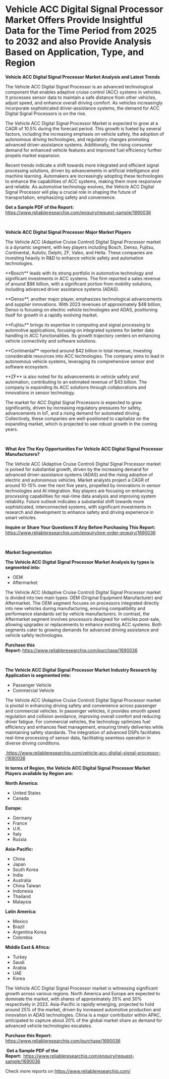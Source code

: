 <p><h1>Vehicle ACC Digital Signal Processor Market Offers Provide Insightful Data for the Time Period from 2025 to 2032 and also Provide Analysis Based on Application, Type, and Region</h1></p><p><strong>Vehicle ACC Digital Signal Processor Market Analysis and Latest Trends</strong></p>
<p><p>The Vehicle ACC Digital Signal Processor is an advanced technological component that enables adaptive cruise control (ACC) systems in vehicles. It processes sensor data to maintain a safe distance from other vehicles, adjust speed, and enhance overall driving comfort. As vehicles increasingly incorporate sophisticated driver-assistance systems, the demand for ACC Digital Signal Processors is on the rise.</p><p>The Vehicle ACC Digital Signal Processor Market is expected to grow at a CAGR of 10.5% during the forecast period. This growth is fueled by several factors, including the increasing emphasis on vehicle safety, the adoption of autonomous driving technologies, and regulatory changes promoting advanced driver-assistance systems. Additionally, the rising consumer demand for enhanced vehicle features and improved fuel efficiency further propels market expansion.</p><p>Recent trends indicate a shift towards more integrated and efficient signal processing solutions, driven by advancements in artificial intelligence and machine learning. Automakers are increasingly adopting these technologies to enhance the capabilities of ACC systems, making them more responsive and reliable. As automotive technology evolves, the Vehicle ACC Digital Signal Processor will play a crucial role in shaping the future of transportation, emphasizing safety and convenience.</p></p>
<p><strong>Get a Sample PDF of the Report:&nbsp;</strong> <a href="https://www.reliableresearchiq.com/enquiry/request-sample/1690036?utm_campaign=2735&utm_medium=2&utm_source=Github&utm_content=ia&utm_term=26032025&utm_id=vehicle-acc-digital-signal-processor">https://www.reliableresearchiq.com/enquiry/request-sample/1690036</a></p>
<p>&nbsp;</p>
<p><strong>Vehicle ACC Digital Signal Processor Major Market Players</strong></p>
<p><p>The Vehicle ACC (Adaptive Cruise Control) Digital Signal Processor market is a dynamic segment, with key players including Bosch, Denso, Fujitsu, Continental, Autoliv, Delphi, ZF, Valeo, and Hella. These companies are investing heavily in R&D to enhance vehicle safety and automation technologies.</p><p>**Bosch** leads with its strong portfolio in automotive technology and significant investments in ACC systems. The firm reported a sales revenue of around $86 billion, with a significant portion from mobility solutions, including advanced driver assistance systems (ADAS).</p><p>**Denso**, another major player, emphasizes technological advancements and supplier innovations. With 2023 revenues of approximately $48 billion, Denso is focusing on electric vehicle technologies and ADAS, positioning itself for growth in a rapidly evolving market.</p><p>**Fujitsu** brings its expertise in computing and signal processing to automotive applications, focusing on integrated systems for better data handling in ACC functionalities. Its growth trajectory centers on enhancing vehicle connectivity and software solutions.</p><p>**Continental** reported around $42 billion in total revenue, investing considerable resources into ACC technologies. The company aims to lead in autonomous vehicle systems, leveraging its comprehensive sensor and software ecosystem.</p><p>**ZF** is also noted for its advancements in vehicle safety and automation, contributing to an estimated revenue of $43 billion. The company is expanding its ACC solutions through collaborations and innovations in sensor technology.</p><p>The market for ACC Digital Signal Processors is expected to grow significantly, driven by increasing regulatory pressures for safety, advancements in IoT, and a rising demand for automated driving. Collectively, these companies are well-positioned to capitalize on the expanding market, which is projected to see robust growth in the coming years.</p></p>
<p>&nbsp;</p>
<p><strong>What Are The Key Opportunities For Vehicle ACC Digital Signal Processor Manufacturers?</strong></p>
<p><p>The Vehicle ACC (Adaptive Cruise Control) Digital Signal Processor market is poised for substantial growth, driven by the increasing demand for advanced driver-assistance systems (ADAS) and the rising adoption of electric and autonomous vehicles. Market analysts project a CAGR of around 10-15% over the next five years, propelled by innovations in sensor technologies and AI integration. Key players are focusing on enhancing processing capabilities for real-time data analysis and improving system reliability. Future outlook indicates a substantial shift towards more sophisticated, interconnected systems, with significant investments in research and development to enhance safety and driving experience in smart vehicles.</p></p>
<p><strong>Inquire or Share Your Questions If Any Before Purchasing This Report:</strong> <a href="https://www.reliableresearchiq.com/enquiry/pre-order-enquiry/1690036?utm_campaign=2735&utm_medium=2&utm_source=Github&utm_content=ia&utm_term=26032025&utm_id=vehicle-acc-digital-signal-processor">https://www.reliableresearchiq.com/enquiry/pre-order-enquiry/1690036</a></p>
<p>&nbsp;</p>
<p><strong>Market Segmentation</strong></p>
<p><strong>The Vehicle ACC Digital Signal Processor Market Analysis by types is segmented into:</strong></p>
<p><ul><li>OEM</li><li>Aftermarket</li></ul></p>
<p><p>The Vehicle ACC (Adaptive Cruise Control) Digital Signal Processor market is divided into two main types: OEM (Original Equipment Manufacturer) and Aftermarket. The OEM segment focuses on processors integrated directly into new vehicles during manufacturing, ensuring compatibility and performance standards set by vehicle manufacturers. In contrast, the Aftermarket segment involves processors designed for vehicles post-sale, allowing upgrades or replacements to enhance existing ACC systems. Both segments cater to growing demands for advanced driving assistance and vehicle safety technologies.</p></p>
<p><strong>Purchase this Report:&nbsp;</strong><a href="https://www.reliableresearchiq.com/purchase/1690036?utm_campaign=2735&utm_medium=2&utm_source=Github&utm_content=ia&utm_term=26032025&utm_id=vehicle-acc-digital-signal-processor">https://www.reliableresearchiq.com/purchase/1690036</a></p>
<p>&nbsp;</p>
<p><strong>The Vehicle ACC Digital Signal Processor Market Industry Research by Application is segmented into:</strong></p>
<p><ul><li>Passenger Vehicle</li><li>Commercial Vehicle</li></ul></p>
<p><p>The Vehicle ACC (Adaptive Cruise Control) Digital Signal Processor market is pivotal in enhancing driving safety and convenience across passenger and commercial vehicles. In passenger vehicles, it provides smooth speed regulation and collision avoidance, improving overall comfort and reducing driver fatigue. For commercial vehicles, the technology optimizes fuel efficiency and enhances fleet management, ensuring timely deliveries while maintaining safety standards. The integration of advanced DSPs facilitates real-time processing of sensor data, facilitating seamless operation in diverse driving conditions.</p></p>
<p><a href="https://www.reliableresearchiq.com/vehicle-acc-digital-signal-processor-r1690036?utm_campaign=2735&utm_medium=2&utm_source=Github&utm_content=ia&utm_term=26032025&utm_id=vehicle-acc-digital-signal-processor">&nbsp;https://www.reliableresearchiq.com/vehicle-acc-digital-signal-processor-r1690036</a></p>
<p><strong>In terms of Region, the Vehicle ACC Digital Signal Processor Market Players available by Region are:</strong></p>
<p>
    <p> <strong> North America: </strong>
        <ul>
            <li>United States</li>
            <li>Canada</li>
        </ul>
        </p> 
    <p> <strong> Europe: </strong>
        <ul>
            <li>Germany</li>
            <li>France</li>
            <li>U.K.</li>
            <li>Italy</li>
            <li>Russia</li>
        </ul>
        </p> 
    <p> <strong> Asia-Pacific: </strong>
        <ul>
            <li>China</li>
            <li>Japan</li>
            <li>South Korea</li>
            <li>India</li>
            <li>Australia</li>
            <li>China Taiwan</li>
            <li>Indonesia</li>
            <li>Thailand</li>
            <li>Malaysia</li>
        </ul>
        </p> 
    <p> <strong> Latin America: </strong>
        <ul>
            <li>Mexico</li>
            <li>Brazil</li>
            <li>Argentina Korea</li>
            <li>Colombia</li>
        </ul>
        </p> 
    <p> <strong> Middle East & Africa: </strong>
        <ul>
            <li>Turkey</li>
            <li>Saudi</li>
            <li>Arabia</li>
            <li>UAE</li>
            <li>Korea</li>
        </ul>
    </p>
    </p>
<p><p>The Vehicle ACC Digital Signal Processor market is witnessing significant growth across various regions. North America and Europe are expected to dominate the market, with shares of approximately 35% and 30% respectively in 2023. Asia-Pacific is rapidly emerging, projected to hold around 25% of the market, driven by increased automotive production and innovation in ADAS technologies. China is a major contributor within APAC, anticipated to capture about 20% of the global market share as demand for advanced vehicle technologies escalates.</p></p>
<p><strong>Purchase this Report: </strong><a href="https://www.reliableresearchiq.com/purchase/1690036?utm_campaign=2735&utm_medium=2&utm_source=Github&utm_content=ia&utm_term=26032025&utm_id=vehicle-acc-digital-signal-processor">https://www.reliableresearchiq.com/purchase/1690036</a></p>
<p>&nbsp;<strong>Get a Sample PDF of the Report:&nbsp;&nbsp;</strong><a href="https://www.reliableresearchiq.com/enquiry/request-sample/1690036?utm_campaign=2735&utm_medium=2&utm_source=Github&utm_content=ia&utm_term=26032025&utm_id=vehicle-acc-digital-signal-processor">https://www.reliableresearchiq.com/enquiry/request-sample/1690036</a></p>
<p><strong></strong></p>
<p>Check more reports on <a href="https://www.reliableresearchiq.com/?utm_campaign=2735&utm_medium=2&utm_source=Github&utm_content=ia&utm_term=26032025&utm_id=vehicle-acc-digital-signal-processor">https://www.reliableresearchiq.com/</a></p>